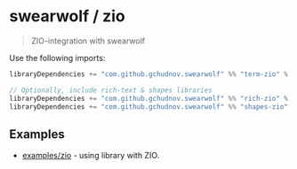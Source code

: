 # swearwolf / zio

> ZIO-integration with swearwolf

Use the following imports:

```scala
libraryDependencies += "com.github.gchudnov.swearwolf" %% "term-zio" % "2.0.0"

// Optionally, include rich-text & shapes libraries
libraryDependencies += "com.github.gchudnov.swearwolf" %% "rich-zio" % "2.0.0"
libraryDependencies += "com.github.gchudnov.swearwolf" %% "shapes-zio" % "2.0.0"
```

## Examples

- [examples/zio](../examples/ziox) - using library with ZIO.
